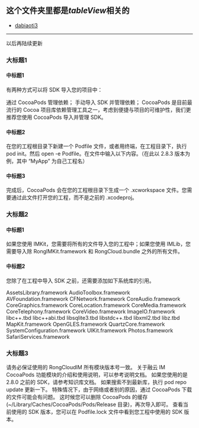 ## 这个文件夹里都是***tableView***相关的

- [dabiaoti3](#dabiaoti3)

****

以后再陆续更新

### 大标题1

#### 中标题1

有两种方式可以将 SDK 导入您的项目中：

通过 CocoaPods 管理依赖；
手动导入 SDK 并管理依赖；
CocoaPods 是目前最流行的 Cocoa 项目库依赖管理工具之一，考虑到便捷与项目的可维护性，我们更推荐您使用 CocoaPods 导入并管理 SDK。

#### 中标题2

在您的工程根目录下新建一个 Podfile 文件，或者用终端，在工程目录下，执行 pod init。然后 open -e Podfile。在文件中输入以下内容。（在此以 2.8.3 版本为例，其中 “MyApp” 为自己工程名）

#### 中标题3

完成后，CocoaPods 会在您的工程根目录下生成一个 .xcworkspace 文件。您需要通过此文件打开您的工程，而不是之前的 .xcodeproj。

### 大标题2

#### 中标题1

如果您使用 IMKit，您需要将所有的文件导入您的工程中；如果您使用 IMLib，您需要导入除 RongIMKit.framework 和 RongCloud.bundle 之外的所有文件。

#### 中标题2

您除了在工程中导入 SDK 之前，还需要添加如下系统库的引用。

AssetsLibrary.framework
AudioToolbox.framework
AVFoundation.framework
CFNetwork.framework
CoreAudio.framework
CoreGraphics.framework
CoreLocation.framework
CoreMedia.framework
CoreTelephony.framework
CoreVideo.framework
ImageIO.framework
libc++.tbd
libc++abi.tbd
libsqlite3.tbd
libstdc++.tbd
libxml2.tbd
libz.tbd
MapKit.framework
OpenGLES.framework
QuartzCore.framework
SystemConfiguration.framework
UIKit.framework
Photos.framework
SafariServices.framework

<span id="dabiaoti3"></span>
### 大标题3

请务必保证使用的 RongCloudIM 所有模块版本号一致。
关于融云 IM CocoaPods 功能模块的介绍和使用说明，可以参考说明文档。
如果您使用的是 2.8.0 之前的 SDK，请参考知识库文档。
如果搜索不到最新库，执行 pod repo update 更新一下。
特殊情况下，由于网络或者别的原因，通过 CocoaPods 下载的文件可能会有问题。 这时候您可以删除 CocoaPods 的缓存(~/Library/Caches/CocoaPods/Pods/Release 目录)，再次导入即可。
查看当前使用的 SDK 版本，您可以在 Podfile.lock 文件中看到您工程中使用的 SDK 版本。
